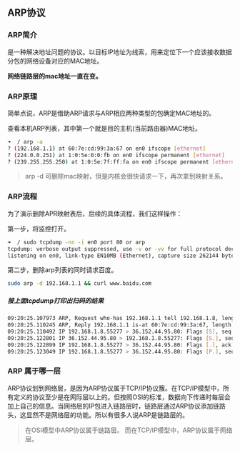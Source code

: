 ## ARP协议
### ARP简介
是一种解决地址问题的协议。以目标IP地址为线索，用来定位下一个应该接收数据分包的网络设备对应的MAC地址。

**网络链路层的mac地址一直在变。**

### ARP原理
简单点说，ARP是借助ARP请求与ARP相应两种类型的包确定MAC地址的。

查看本机ARP列表，其中第一个就是目的主机(当前路由器)MAC地址。
```sh
➜  / arp -a
? (192.168.1.1) at 60:7e:cd:99:3a:67 on en0 ifscope [ethernet]
? (224.0.0.251) at 1:0:5e:0:0:fb on en0 ifscope permanent [ethernet]
? (239.255.255.250) at 1:0:5e:7f:ff:fa on en0 ifscope permanent [ethernet]
```

> arp -d 可删除mac映射，但是内核会很快请求一下，再次拿到映射关系。


### ARP流程

为了演示删除APR映射表后，后续的具体流程，我们这样操作：

第一步，将监控打开。
```sh
➜  / sudo tcpdump -nn -i en0 port 80 or arp
tcpdump: verbose output suppressed, use -v or -vv for full protocol decode
listening on en0, link-type EN10MB (Ethernet), capture size 262144 bytes
```

第二步，删除arp列表的同时请求百度。 
```sh
sudo arp -d 192.168.1.1 && curl www.baidu.com
```

##### 接上面tcpdump打印出扫码的结果
```sh
09:20:25.107973 ARP, Request who-has 192.168.1.1 tell 192.168.1.8, length 28
09:20:25.110245 ARP, Reply 192.168.1.1 is-at 60:7e:cd:99:3a:67, length 28
09:20:25.110492 IP 192.168.1.8.55277 > 36.152.44.95.80: Flags [S], seq 5185057, win 65535, options [mss 1460,nop,wscale 6,nop,nop,TS val 1932430422 ecr 0,sackOK,eol], length 0
09:20:25.122801 IP 36.152.44.95.80 > 192.168.1.8.55277: Flags [S.], seq 2016209365, ack 5185058, win 8192, options [mss 1412,nop,wscale 5,nop,nop,nop,nop,nop,nop,nop,nop,nop,nop,nop,nop,sackOK,eol], length 0
09:20:25.122899 IP 192.168.1.8.55277 > 36.152.44.95.80: Flags [.], ack 1, win 4096, length 0
09:20:25.123049 IP 192.168.1.8.55277 > 36.152.44.95.80: Flags [P.], seq 1:78, ack 1, win 4096, length 77: HTTP: GET /  
```

### ARP 属于哪一层
ARP协议划到网络层，是因为ARP协议属于TCP/IP协议簇。在TCP/IP模型中，所有定义的协议至少是在网际层以上的。但按照OSI的标准，数据向下传递时每层会加上自己的信息。当网络层的IP包进入链路层时，链路层通过ARP协议添加链路头，这显然不是网络层的功能。所以有很多人说ARP是链路层的。

> 在OSI模型中ARP协议属于链路层。
> 而在TCP/IP模型中，ARP协议属于网络层。